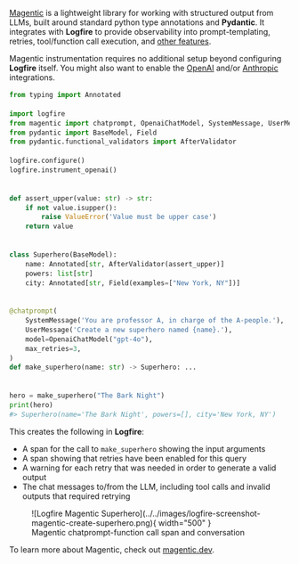 [Magentic](https://github.com/jackmpcollins/magentic) is a lightweight library for working with
structured output from LLMs, built around standard python type annotations and **Pydantic**. It
integrates with **Logfire** to provide observability into prompt-templating, retries, tool/function
call execution, and [other features](https://magentic.dev/#features).

Magentic instrumentation requires no additional setup beyond configuring **Logfire** itself.
You might also want to enable the [OpenAI](../openai.md) and/or [Anthropic](../anthropic.md) integrations.

```python hl_lines="3 8 9"
from typing import Annotated

import logfire
from magentic import chatprompt, OpenaiChatModel, SystemMessage, UserMessage
from pydantic import BaseModel, Field
from pydantic.functional_validators import AfterValidator

logfire.configure()
logfire.instrument_openai()


def assert_upper(value: str) -> str:
    if not value.isupper():
        raise ValueError('Value must be upper case')
    return value


class Superhero(BaseModel):
    name: Annotated[str, AfterValidator(assert_upper)]
    powers: list[str]
    city: Annotated[str, Field(examples=["New York, NY"])]


@chatprompt(
    SystemMessage('You are professor A, in charge of the A-people.'),
    UserMessage('Create a new superhero named {name}.'),
    model=OpenaiChatModel("gpt-4o"),
    max_retries=3,
)
def make_superhero(name: str) -> Superhero: ...


hero = make_superhero("The Bark Night")
print(hero)
#> Superhero(name='The Bark Night', powers=[], city='New York, NY')
```

This creates the following in **Logfire**:

* A span for the call to `make_superhero` showing the input arguments
* A span showing that retries have been enabled for this query
* A warning for each retry that was needed in order to generate a valid output
* The chat messages to/from the LLM, including tool calls and invalid outputs that required retrying

<figure markdown="span">
  ![Logfire Magentic Superhero](../../images/logfire-screenshot-magentic-create-superhero.png){ width="500" }
  <figcaption>Magentic chatprompt-function call span and conversation</figcaption>
</figure>

To learn more about Magentic, check out [magentic.dev](https://magentic.dev).
